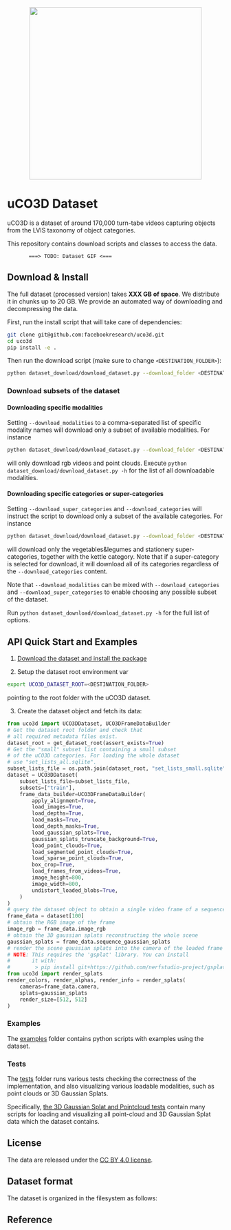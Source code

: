 <center>
<img src="./uco3d_logo.png" width="400" />
</center>

# uCO3D Dataset

uCO3D is a dataset of around 170,000 turn-tabe videos capturing objects from
the LVIS taxonomy of object categories.

This repository contains download scripts and classes to access the data.

```
       ===> TODO: Dataset GIF <===
```

## Download & Install

The full dataset (processed version) takes **XXX GB of space**. We distribute it in chunks up to 20 GB.
We provide an automated way of downloading and decompressing the data.

First, run the install script that will take care of dependencies:

```bash
git clone git@github.com:facebookresearch/uco3d.git
cd uco3d
pip install -e .
```

Then run the download script (make sure to change `<DESTINATION_FOLDER>`):

```bash
python dataset_download/download_dataset.py --download_folder <DESTINATION_FOLDER> --checksum_check
```

### Download subsets of the dataset

#### Downloading specific modalities

Setting `--download_modalities` to a comma-separated list of specific modality names will download only a subset of available modalities.
For instance
```bash
python dataset_download/download_dataset.py --download_folder <DESTINATION_FOLDER> --download_modalities "rgb_videos,point_clouds"
```
will only download rgb videos and point clouds.
Execute `python dataset_download/download_dataset.py -h` for the list of all downloadable modalities.

#### Downloading specific categories or super-categories

Setting `--download_super_categories` and `--download_categories` will instruct the script to download only a subset of the available categories.
For instance
```bash
python dataset_download/download_dataset.py --download_folder <DESTINATION_FOLDER> --download_super_categories "vegetables_and_legumes,stationery" --download_categories "kettle"
```
will download only the vegetables&legumes and stationery super-categories, together with the kettle category. Note that if a super-category is selected for download, it will download all of its categories regardless of the `--download_categories` content.

Note that `--download_modalities` can be mixed with `--download_categories` and  `--download_super_categories` to enable choosing any possible subset of the dataset.

Run `python dataset_download/download_dataset.py -h` for the full list of options.


## API Quick Start and Examples

1) [Download the dataset and install the package](#download--install)

2) Setup the dataset root environment var
```bash
export UCO3D_DATASET_ROOT=<DESTINATION_FOLDER>
```
pointing to the root folder with the uCO3D dataset.

3) Create the dataset object and fetch its data:
```python
from uco3d import UCO3DDataset, UCO3DFrameDataBuilder
# Get the dataset root folder and check that
# all required metadata files exist.
dataset_root = get_dataset_root(assert_exists=True)
# Get the "small" subset list containing a small subset
# of the uCO3D categories. For loading the whole dataset
# use "set_lists_all.sqlite".
subset_lists_file = os.path.join(dataset_root, "set_lists_small.sqlite")
dataset = UCO3DDataset(
    subset_lists_file=subset_lists_file,
    subsets=["train"],
    frame_data_builder=UCO3DFrameDataBuilder(
        apply_alignment=True,
        load_images=True,
        load_depths=True,
        load_masks=True,
        load_depth_masks=True,
        load_gaussian_splats=True,
        gaussian_splats_truncate_background=True,
        load_point_clouds=True,
        load_segmented_point_clouds=True,
        load_sparse_point_clouds=True,
        box_crop=True,
        load_frames_from_videos=True,
        image_height=800,
        image_width=800,
        undistort_loaded_blobs=True,
    )
)
# query the dataset object to obtain a single video frame of a sequence
frame_data = dataset[100]
# obtain the RGB image of the frame
image_rgb = frame_data.image_rgb
# obtain the 3D gaussian splats reconstructing the whole scene
gaussian_splats = frame_data.sequence_gaussian_splats
# render the scene gaussian splats into the camera of the loaded frame
# NOTE: This requires the 'gsplat' library. You can install
#       it with:
#        > pip install git+https://github.com/nerfstudio-project/gsplat.git
from uco3d import render_splats
render_colors, render_alphas, render_info = render_splats(
    cameras=frame_data.camera,
    splats=gaussian_splats
    render_size=[512, 512]
)
```

### Examples
The [examples](./examples/) folder contains python scripts with examples using the dataset.

### Tests
The [tests](./tests/) folder runs various tests checking the correctness of the implementation, and also visualizing various loadable modalities, such as point clouds or 3D Gaussian Splats.

Specifically, [the 3D Gaussian Splat and Pointcloud tests](./tests/test_gaussians_pcl.py) contain many scripts for loading and visualizing all point-cloud and 3D Gaussian Splat data which the dataset contains.

## License

The data are released under the [CC BY 4.0 license](LICENSE).

## Dataset format

The dataset is organized in the filesystem as follows:



## Reference
